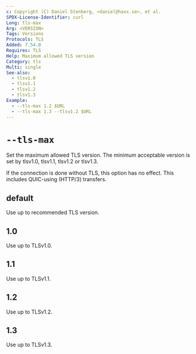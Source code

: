 ```yaml
---
c: Copyright (C) Daniel Stenberg, <daniel@haxx.se>, et al.
SPDX-License-Identifier: curl
Long: tls-max
Arg: <VERSION>
Tags: Versions
Protocols: TLS
Added: 7.54.0
Requires: TLS
Help: Maximum allowed TLS version
Category: tls
Multi: single
See-also:
  - tlsv1.0
  - tlsv1.1
  - tlsv1.2
  - tlsv1.3
Example:
  - --tls-max 1.2 $URL
  - --tls-max 1.3 --tlsv1.2 $URL
---
```


# `--tls-max`

Set the maximum allowed TLS version. The minimum acceptable version is set by
tlsv1.0, tlsv1.1, tlsv1.2 or tlsv1.3.

If the connection is done without TLS, this option has no effect. This
includes QUIC-using (HTTP/3) transfers.

## default
Use up to recommended TLS version.

## 1.0
Use up to TLSv1.0.

## 1.1
Use up to TLSv1.1.

## 1.2
Use up to TLSv1.2.

## 1.3
Use up to TLSv1.3.
